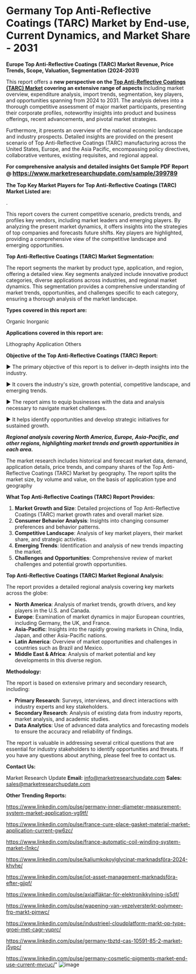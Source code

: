 # Germany Top Anti-Reflective Coatings (TARC) Market by End-use, Current Dynamics, and Market Share - 2031

<strong>Europe Top Anti-Reflective Coatings (TARC) Market Revenue, Price Trends, Scope, Valuation, Segmentation (2024-2031)</strong>

This report offers a <strong>new perspective on the <a href=https://www.marketresearchupdate.com/sample/399789>Top Anti-Reflective Coatings (TARC) Market</a> covering an extensive range of aspects</strong> including market overview, expenditure analysis, import trends, segmentation, key players, and opportunities spanning from 2024 to 2031. The analysis delves into a thorough competitive assessment of major market participants, presenting their corporate profiles, noteworthy insights into product and business offerings, recent advancements, and pivotal market strategies.

Furthermore, it presents an overview of the national economic landscape and industry prospects. Detailed insights are provided on the present scenario of Top Anti-Reflective Coatings (TARC) manufacturing across the United States, Europe, and the Asia Pacific, encompassing policy directives, collaborative ventures, existing requisites, and regional appeal.

<strong>For comprehensive analysis and detailed insights Get Sample PDF Report @ <a href=https://www.marketresearchupdate.com/sample/399789><font size=3 color=#0000ff>https://www.marketresearchupdate.com/sample/399789</font></a></strong>

<strong>The Top Key Market Players for Top Anti-Reflective Coatings (TARC) Market Listed are:</strong>

.

This report covers the current competitive scenario, predicts trends, and profiles key vendors, including market leaders and emerging players. By analyzing the present market dynamics, it offers insights into the strategies of top companies and forecasts future shifts. Key players are highlighted, providing a comprehensive view of the competitive landscape and emerging opportunities.

<strong>Top Anti-Reflective Coatings (TARC) Market Segmentation:</strong>

The report segments the market by product type, application, and region, offering a detailed view. Key segments analyzed include innovative product categories, diverse applications across industries, and regional market dynamics. This segmentation provides a comprehensive understanding of market trends, opportunities, and challenges specific to each category, ensuring a thorough analysis of the market landscape.

<strong>Types covered in this report are:</strong>

Organic
Inorganic

<strong>Applications covered in this report are:</strong>

Lithography Application
Others

<strong>Objective of the Top Anti-Reflective Coatings (TARC) Report:</strong>

▶ The primary objective of this report is to deliver in-depth insights into the industry.

▶ It covers the industry's size, growth potential, competitive landscape, and emerging trends.

▶ The report aims to equip businesses with the data and analysis necessary to navigate market challenges.

▶ It helps identify opportunities and develop strategic initiatives for sustained growth.

<strong><em>Regional analysis covering North America, Europe, Asia-Pacific, and other regions, highlighting market trends and growth opportunities in each area.</em></strong>

The market research includes historical and forecast market data, demand, application details, price trends, and company shares of the Top Anti-Reflective Coatings (TARC) Market by geography. The report splits the market size, by volume and value, on the basis of application type and geography

<strong>What Top Anti-Reflective Coatings (TARC) Report Provides:</strong>
<ol>
  <li><strong>Market Growth and Size</strong>: Detailed projections of Top Anti-Reflective Coatings (TARC) market growth rates and overall market size.</li>
  <li><strong>Consumer Behavior Analysis</strong>: Insights into changing consumer preferences and behavior patterns.</li>
  <li><strong>Competitive Landscape</strong>: Analysis of key market players, their market share, and strategic activities.</li>
  <li><strong>Emerging Trends</strong>: Identification and analysis of new trends impacting the market.</li>
  <li><strong>Challenges and Opportunities</strong>: Comprehensive review of market challenges and potential growth opportunities.</li>
</ol>

<strong>Top Anti-Reflective Coatings (TARC) Market Regional Analysis:</strong>

The report provides a detailed regional analysis covering key markets across the globe:
<ul>
  <li><strong>North America</strong>: Analysis of market trends, growth drivers, and key players in the U.S. and Canada.</li>
  <li><strong>Europe</strong>: Examination of market dynamics in major European countries, including Germany, the UK, and France.</li>
  <li><strong>Asia-Pacific</strong>: Insights into the rapidly growing markets in China, India, Japan, and other Asia-Pacific nations.</li>
  <li><strong>Latin America</strong>: Overview of market opportunities and challenges in countries such as Brazil and Mexico.</li>
  <li><strong>Middle East &amp; Africa</strong>: Analysis of market potential and key developments in this diverse region.</li>
</ul>

<strong>Methodology:</strong>

The report is based on extensive primary and secondary research, including:
<ul>
  <li><strong>Primary Research</strong>: Surveys, interviews, and direct interactions with industry experts and key stakeholders.</li>
  <li><strong>Secondary Research</strong>: Analysis of existing data from industry reports, market analysis, and academic studies.</li>
  <li><strong>Data Analytics</strong>: Use of advanced data analytics and forecasting models to ensure the accuracy and reliability of findings.</li>
</ul>
The report is valuable in addressing several critical questions that are essential for industry stakeholders to identify opportunities and threats. If you have any questions about anything, please feel free to contact us.

<strong>Contact Us:</strong>

Market Research Update
<strong>Email:</strong> info@marketresearchupdate.com
<strong>Sales:</strong> sales@marketresearchupdate.com

<strong>Other Trending Reports:</strong>

<a href=https://www.linkedin.com/pulse/germany-inner-diameter-measurement-system-market-application-vg9tf/>https://www.linkedin.com/pulse/germany-inner-diameter-measurement-system-market-application-vg9tf/</a>

<a href=https://www.linkedin.com/pulse/france-cure-place-gasket-material-market-application-current-gw6zc/>https://www.linkedin.com/pulse/france-cure-place-gasket-material-market-application-current-gw6zc/</a>

<a href=https://www.linkedin.com/pulse/france-automatic-coil-winding-system-market-i1nkc/>https://www.linkedin.com/pulse/france-automatic-coil-winding-system-market-i1nkc/</a>

<a href=https://www.linkedin.com/pulse/kaliumkokoylglycinat-marknadsföra-2024-khvhe/>https://www.linkedin.com/pulse/kaliumkokoylglycinat-marknadsföra-2024-khvhe/</a>

<a href=https://www.linkedin.com/pulse/iot-asset-management-marknadsföra-efter-gjjpf/>https://www.linkedin.com/pulse/iot-asset-management-marknadsföra-efter-gjjpf/</a>

<a href=https://www.linkedin.com/pulse/axialfläktar-för-elektronikkylning-js5df/>https://www.linkedin.com/pulse/axialfläktar-för-elektronikkylning-js5df/</a>

<a href=https://www.linkedin.com/pulse/wapening-van-vezelversterkt-polymeer-frp-markt-pjmwc/>https://www.linkedin.com/pulse/wapening-van-vezelversterkt-polymeer-frp-markt-pjmwc/</a>

<a href=https://www.linkedin.com/pulse/industrieel-cloudplatform-markt-op-type-groei-met-cagr-yuprc/>https://www.linkedin.com/pulse/industrieel-cloudplatform-markt-op-type-groei-met-cagr-yuprc/</a>

<a href=https://www.linkedin.com/pulse/germany-tbztd-cas-10591-85-2-market-j5ypc/>https://www.linkedin.com/pulse/germany-tbztd-cas-10591-85-2-market-j5ypc/</a>

<a href=https://www.linkedin.com/pulse/germany-cosmetic-pigments-market-end-use-current-mvcuc/>https://www.linkedin.com/pulse/germany-cosmetic-pigments-market-end-use-current-mvcuc/</a>"
![image](https://github.com/user-attachments/assets/6e545312-4f9b-4e5c-83cd-1b13ea9c100a)
